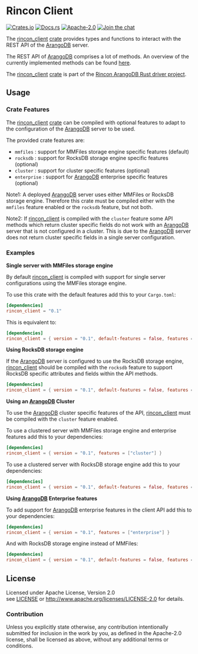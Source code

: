 
# Rincon Client

[![Crates.io][crates_badge]][crate]
[![Docs.rs][docs_badge]][documentation]
[![Apache-2.0][license_badge]][Apache-2.0]
[![Join the chat][gitter_badge]][chat]

[crates_badge]: https://img.shields.io/crates/v/rincon_client.svg
[docs_badge]: https://docs.rs/rincon_client/badge.svg
[license_badge]: https://img.shields.io/badge/license-Apache%2D%2D2%2E0-blue.svg
[gitter_badge]: https://badges.gitter.im/innoave/rincon.svg

[crate]: https://crates.io/crates/rincon_client
[documentation]: https://docs.rs/rincon_client
[Apache-2.0]: https://www.apache.org/licenses/LICENSE-2.0
[chat]: https://gitter.im/innoave/rincon
[Rincon project]: https://github.com/innoave/rincon
[license]: ../LICENSE
[rincon]: ../rincon
[rincon_client]: ../rincon_client

The [rincon_client] [crate] provides types and functions to interact with the REST API of the
[ArangoDB] server.

The REST API of [ArangoDB] comprises a lot of methods. An overview of the currently implemented
methods can be found [here](../docs/arangodb_rest_api_methods.md).

The [rincon_client] [crate] is part of the [Rincon ArangoDB Rust driver project][Rincon project].

## Usage

### Crate Features

The [rincon_client] [crate] can be compiled with optional features to adapt to the configuration
of the [ArangoDB] server to be used.

The provided crate features are:

* `mmfiles` : support for MMFiles storage engine specific features (default)
* `rocksdb` : support for RocksDB storage engine specific features (optional)
* `cluster` : support for cluster specific features (optional)
* `enterprise` : support for [ArangoDB] enterprise specific features (optional)

Note1: A deployed [ArangoDB] server uses either MMFiles or RocksDB storage
       engine. Therefore this crate must be compiled either with the
       `mmfiles` feature enabled or the `rocksdb` feature, but not both.
         
Note2: If [rincon_client] is compiled with the `cluster` feature some API
       methods which return cluster specific fields do not work with an
       [ArangoDB] server that is not configured in a cluster. This is due to
       the [ArangoDB] server does not return cluster specific fields in a 
       single server configuration.

### Examples

**Single server with MMFiles storage engine**

By default [rincon_client] is compiled with support for single server
configurations using the MMFiles storage engine.

To use this crate with the default features add this to your `Cargo.toml`:

```toml
[dependencies]
rincon_client = "0.1"
```

This is equivalent to:

```toml
[dependencies]
rincon_client = { version = "0.1", default-features = false, features = ["mmfiles"] }
```

**Using RocksDB storage engine**

If the [ArangoDB] server is configured to use the RocksDB storage engine,
[rincon_client] should be compiled with the `rocksdb` feature to support
RocksDB specific attributes and fields within the API methods.

```toml
[dependencies]
rincon_client = { version = "0.1", default-features = false, features = ["rocksdb"] }
```

**Using an [ArangoDB] Cluster**

To use the [ArangoDB] cluster specific features of the API, [rincon_client]
must be compiled with the `cluster` feature enabled.

To use a clustered server with MMFiles storage engine and enterprise features
add this to your dependencies:

```toml
[dependencies]
rincon_client = { version = "0.1", features = ["cluster"] }
```

To use a clustered server with RocksDB storage engine add this to your
dependencies:

```toml
[dependencies]
rincon_client = { version = "0.1", default-features = false, features = ["rocksdb", "cluster"] }
```

**Using [ArangoDB] Enterprise features**

To add support for [ArangoDB] enterprise features in the client API add this to
your dependencies:

```toml
[dependencies]
rincon_client = { version = "0.1", features = ["enterprise"] }
```

And with RocksDB storage engine instead of MMFiles:

```toml
[dependencies]
rincon_client = { version = "0.1", default-features = false, features = ["rocksdb", "enterprise"] }
```

## License

Licensed under Apache License, Version 2.0<br/>
see [LICENSE] or http://www.apache.org/licenses/LICENSE-2.0 for details.

### Contribution

Unless you explicitly state otherwise, any contribution intentionally submitted
for inclusion in the work by you, as defined in the Apache-2.0 license, shall be
licensed as above, without any additional terms or conditions.


[ArangoDB]: https://www.arangodb.org
[AQL]: https://docs.arangodb.com/3.2/AQL/index.html
[Rust]: https://www.rust-lang.org
